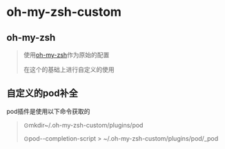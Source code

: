 oh-my-zsh-custom
================
oh-my-zsh
------------
[oh-my-zsh]:https://github.com/robbyrussell/oh-my-zsh "oh-my-zsh"
>使用[oh-my-zsh][oh-my-zsh]作为原始的配置
>
>在这个的基础上进行自定义的使用

自定义的pod补全
------------
pod插件是使用以下命令获取的
>⊙mkdir~/.oh-my-zsh-custom/plugins/pod  
>
>⊙pod--completion-script > ~/.oh-my-zsh-custom/plugins/pod/_pod
